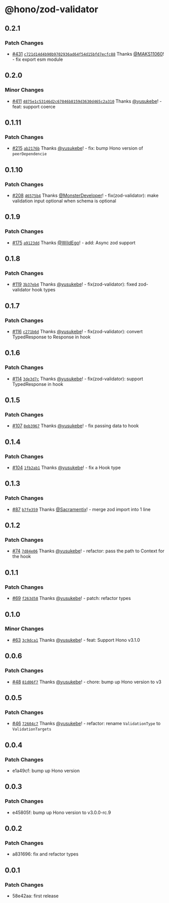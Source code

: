 # @hono/zod-validator

## 0.2.1

### Patch Changes

- [#431](https://github.com/honojs/middleware/pull/431) [`c721d14d4b90b9702936ad64f54d15bfd7ecfc88`](https://github.com/honojs/middleware/commit/c721d14d4b90b9702936ad64f54d15bfd7ecfc88) Thanks [@MAKS11060](https://github.com/MAKS11060)! - fix export esm module

## 0.2.0

### Minor Changes

- [#411](https://github.com/honojs/middleware/pull/411) [`4875e1c53146d2c67846b8159d3630d465c2a310`](https://github.com/honojs/middleware/commit/4875e1c53146d2c67846b8159d3630d465c2a310) Thanks [@yusukebe](https://github.com/yusukebe)! - feat: support coerce

## 0.1.11

### Patch Changes

- [#215](https://github.com/honojs/middleware/pull/215) [`ab2176b`](https://github.com/honojs/middleware/commit/ab2176bf6ef6cf93b6b4ee67d9614fd83e8d3fb0) Thanks [@yusukebe](https://github.com/yusukebe)! - fix: bump Hono version of `peerDependencie`

## 0.1.10

### Patch Changes

- [#208](https://github.com/honojs/middleware/pull/208) [`46575b4`](https://github.com/honojs/middleware/commit/46575b4395011f4fdf8cd1dcf87f4a662e342cbe) Thanks [@MonsterDeveloper](https://github.com/MonsterDeveloper)! - fix(zod-validator): make validation input optional when schema is optional

## 0.1.9

### Patch Changes

- [#175](https://github.com/honojs/middleware/pull/175) [`a9123dd`](https://github.com/honojs/middleware/commit/a9123dd9e3e90d4d73f495d6b407ebacf9ea0ad8) Thanks [@WildEgo](https://github.com/WildEgo)! - add: Async zod support

## 0.1.8

### Patch Changes

- [#119](https://github.com/honojs/middleware/pull/119) [`3b37eb4`](https://github.com/honojs/middleware/commit/3b37eb4aefb22f6e7711c390f94b022eaa3695cf) Thanks [@yusukebe](https://github.com/yusukebe)! - fix(zod-validator): fixed zod-validator hook types

## 0.1.7

### Patch Changes

- [#116](https://github.com/honojs/middleware/pull/116) [`c271b6d`](https://github.com/honojs/middleware/commit/c271b6d502f1b9e193beb897ff561e08e3877ce5) Thanks [@yusukebe](https://github.com/yusukebe)! - fix(zod-validator): convert TypedResponse to Response in hook

## 0.1.6

### Patch Changes

- [#114](https://github.com/honojs/middleware/pull/114) [`3de3d7c`](https://github.com/honojs/middleware/commit/3de3d7cd1bfc064f4f2c38da35f46da4998dac35) Thanks [@yusukebe](https://github.com/yusukebe)! - fix(zod-validator): support TypedResponse in hook

## 0.1.5

### Patch Changes

- [#107](https://github.com/honojs/middleware/pull/107) [`8eb3967`](https://github.com/honojs/middleware/commit/8eb3967477fce4ccbaf995e811b6d6a014c2e052) Thanks [@yusukebe](https://github.com/yusukebe)! - fix passing data to hook

## 0.1.4

### Patch Changes

- [#104](https://github.com/honojs/middleware/pull/104) [`1fb2ab1`](https://github.com/honojs/middleware/commit/1fb2ab1dad5e1f7c4071e33af342a08690832054) Thanks [@yusukebe](https://github.com/yusukebe)! - fix a Hook type

## 0.1.3

### Patch Changes

- [#87](https://github.com/honojs/middleware/pull/87) [`b7fe359`](https://github.com/honojs/middleware/commit/b7fe359dbc63b493d275df09f00c676de80b3f11) Thanks [@Sacramentix](https://github.com/Sacramentix)! - merge zod import into 1 line

## 0.1.2

### Patch Changes

- [#74](https://github.com/honojs/middleware/pull/74) [`7d84e06`](https://github.com/honojs/middleware/commit/7d84e069431ad15ecfb86c953b940c3bb99a2a96) Thanks [@yusukebe](https://github.com/yusukebe)! - refactor: pass the path to Context for the hook

## 0.1.1

### Patch Changes

- [#69](https://github.com/honojs/middleware/pull/69) [`f263d58`](https://github.com/honojs/middleware/commit/f263d58c8734c09c622fd3e7734fa6bba1a6b706) Thanks [@yusukebe](https://github.com/yusukebe)! - patch: refactor types

## 0.1.0

### Minor Changes

- [#63](https://github.com/honojs/middleware/pull/63) [`3c9dca1`](https://github.com/honojs/middleware/commit/3c9dca1c2d1cb0bff34dfdbedfc4e0a502dafd98) Thanks [@yusukebe](https://github.com/yusukebe)! - feat: Support Hono v3.1.0

## 0.0.6

### Patch Changes

- [#48](https://github.com/honojs/middleware/pull/48) [`81d06f7`](https://github.com/honojs/middleware/commit/81d06f7c9c2fef680f757d3bb25b2d40607d5ce8) Thanks [@yusukebe](https://github.com/yusukebe)! - chore: bump up Hono version to v3

## 0.0.5

### Patch Changes

- [#46](https://github.com/honojs/middleware/pull/46) [`72604c7`](https://github.com/honojs/middleware/commit/72604c74dafffeebf360e35f2fc03d94385214ab) Thanks [@yusukebe](https://github.com/yusukebe)! - refactor: rename `ValidationType` to `ValidationTargets`

## 0.0.4

### Patch Changes

- e1a49cf: bump up Hono version

## 0.0.3

### Patch Changes

- e45805f: bump up Hono version to v3.0.0-rc.9

## 0.0.2

### Patch Changes

- a831696: fix and refactor types

## 0.0.1

### Patch Changes

- 58e42aa: first release

